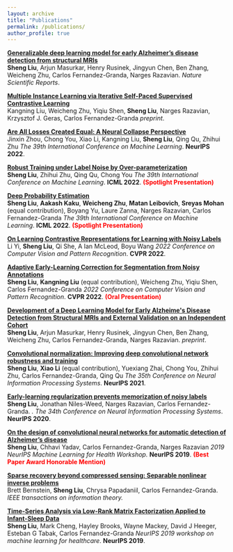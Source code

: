```yaml
---
layout: archive
title: "Publications"
permalink: /publications/
author_profile: true
---
```


<b>[Generalizable deep learning model for early Alzheimer’s disease detection from structural MRIs](https://www.nature.com/articles/s41598-022-20674-x)</b><br>
<b>Sheng Liu</b>, Arjun Masurkar, Henry Rusinek, Jingyun Chen, Ben Zhang, Weicheng Zhu, Carlos Fernandez-Granda, Narges Razavian. <i>Nature Scientific Reports</i>. 

<b>[Multiple Instance Learning via Iterative Self-Paced Supervised Contrastive Learning](https://arxiv.org/abs/2210.09452)</b><br>
Kangning Liu, Weicheng Zhu, Yiqiu Shen, <b>Sheng Liu</b>, Narges Razavian, Krzysztof J. Geras, Carlos Fernandez-Granda
<i>preprint</i>. 

<b>[Are All Losses Created Equal: A Neural Collapse Perspective](https://arxiv.org/abs/2210.02192)</b><br>
Jinxin Zhou, Chong You, Xiao Li, Kangning Liu, <b>Sheng Liu</b>, Qing Qu, Zhihui Zhu
<i>The 39th International Conference on Machine Learning</i>. <b>NeurIPS 2022</b>.


<b>[Robust Training under Label Noise by Over-parameterization](https://arxiv.org/abs/2202.14026)</b><br>
<b>Sheng Liu</b>, Zhihui Zhu, Qing Qu, Chong You
<i>The 39th International Conference on Machine Learning</i>. <b>ICML 2022</b>. <b><span style="color:red">(Spotlight Presentation)</span></b>

<b>[Deep Probability Estimation](https://arxiv.org/abs/2111.10734)</b><br>
<b>Sheng Liu</b>, <b>Aakash Kaku</b>, <b>Weicheng Zhu</b>, <b>Matan Leibovich</b>, <b>Sreyas Mohan</b> (equal contribution), Boyang Yu, Laure Zanna, Narges Razavian, Carlos Fernandez-Granda
<i>The 39th International Conference on Machine Learning</i>. <b>ICML 2022</b>. <b><span style="color:red">(Spotlight Presentation)</span></b> 

<b>[On Learning Contrastive Representations for Learning with Noisy Labels](https://arxiv.org/abs/2203.01785)</b><br>
Li Yi, <b>Sheng Liu</b>, Qi She, A Ian McLeod, Boyu Wang
<i>2022 Conference on Computer Vision and Pattern Recognition</i>. <b>CVPR 2022</b>.

<b>[Adaptive Early-Learning Correction for Segmentation from Noisy Annotations](https://arxiv.org/abs/2110.03740)</b><br>
<b>Sheng Liu</b>, <b>Kangning Liu</b> (equal contribution), Weicheng Zhu, Yiqiu Shen, Carlos Fernandez-Granda
<i>2022 Conference on Computer Vision and Pattern Recognition</i>. <b>CVPR 2022</b>. <b><span style="color:red">(Oral Presentation)</span></b>

<b>[Development of a Deep Learning Model for Early Alzheime's Disease Detection from Structural MRIs and External Validation on an Independent Cohort](https://www.medrxiv.org/content/10.1101/2021.05.28.21257318v1)</b><br>
<b>Sheng Liu</b>, Arjun Masurkar, Henry Rusinek, Jingyun Chen, Ben Zhang, Weicheng Zhu, Carlos Fernandez-Granda, Narges Razavian. <i>preprint</i>. 

<b>[Convolutional normalization: Improving deep convolutional network robustness and training](https://arxiv.org/abs/2103.00673)</b><br>
<b>Sheng Liu</b>, <b>Xiao Li</b> (equal contribution), Yuexiang Zhai, Chong You, Zhihui Zhu, Carlos Fernandez-Granda, Qing Qu
<i>The 35th Conference on Neural Information Processing Systems</i>. <b>NeurIPS 2021</b>.


<b>[Early-learning regularization prevents memorization of noisy labels](https://arxiv.org/abs/2007.00151)</b><br>
<b>Sheng Liu</b>, Jonathan Niles-Weed, Narges Razavian, Carlos Fernandez-Granda. <i>.</i>
<i>The 34th Conference on Neural Information Processing Systems</i>. <b>NeurIPS 2020</b>.

<b>[On the design of convolutional neural networks for automatic detection of Alzheimer’s disease](http://proceedings.mlr.press/v116/liu20a)</b><br>
<b>Sheng Liu</b>, Chhavi Yadav, Carlos Fernandez-Granda, Narges Razavian
<i>2019 NeurIPS Machine Learning for Health Workshop.</i> <b>NeurIPS 2019</b>. <b><span style="color:red">(Best Paper Award Honorable Mention)</span></b>

<b>[Sparse recovery beyond compressed sensing: Separable nonlinear inverse problems](https://arxiv.org/abs/1905.04627?utm_source=feedburner&utm_medium=feed&utm_campaign=Feed%253A+arxiv%252FQSXk+%2528ExcitingAds%2521+cs+updates+on+arXiv.org%2529)</b><br>
Brett Bernstein, <b>Sheng Liu</b>, Chrysa Papadaniil, Carlos Fernandez-Granda.
<i>IEEE transactions on information theory.</i>

<b>[Time-Series Analysis via Low-Rank Matrix Factorization Applied to Infant-Sleep Data](https://cims.nyu.edu/~sl5924/infant.html)</b> <br>
<b>Sheng Liu</b>, Mark Cheng, Hayley Brooks, Wayne Mackey, David J Heeger, Esteban G Tabak, Carlos Fernandez-Granda
<i>NeurIPS 2019 workshop on machine learning for healthcare</i>. <b>NeurIPS 2019</b>.


